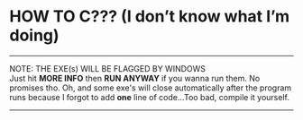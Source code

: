 # HOW TO C??? (I don’t know what I’m doing)

---

NOTE: THE EXE(s) WILL BE FLAGGED BY WINDOWS  
Just hit **MORE INFO** then **RUN ANYWAY** if you wanna run them. No promises tho.
Oh, and some exe's will close automatically after the program runs because I forgot to add **one** line of code...Too bad, compile it yourself.

---
